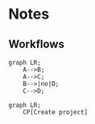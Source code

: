 # Notes


## Workflows



```mermaid
graph LR;
    A-->B;
    A-->C;
    B-->|no|D;
    C-->D;
```

```mermaid
graph LR;
    CP[Create project] 
```

